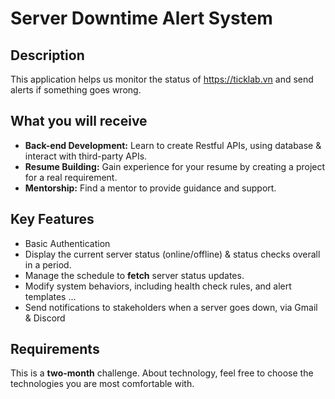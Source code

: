 # Server Downtime Alert System

## Description

This application helps us monitor the status of https://ticklab.vn and send alerts if something goes wrong.

## What you will receive

- **Back-end Development:** Learn to create Restful APIs, using database & interact with third-party APIs.
- **Resume Building:** Gain experience for your resume by creating a project for a real requirement.
- **Mentorship:** Find a mentor to provide guidance and support.

## Key Features

- Basic Authentication
- Display the current server status (online/offline) & status checks overall in a period.
- Manage the schedule to **fetch** server status updates.
- Modify system behaviors, including health check rules, and alert templates ...
- Send notifications to stakeholders when a server goes down, via Gmail & Discord 

## Requirements

This is a **two-month** challenge. About technology, feel free to choose the technologies you are most comfortable with.

